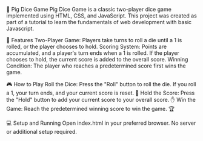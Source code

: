 🎲 Pig Dice Game
Pig Dice Game is a classic two-player dice game implemented using HTML, CSS, and JavaScript. This project was created as part of a tutorial to learn the fundamentals of web development with basic Javascript.

🚀 Features
Two-Player Game: Players take turns to roll a die until a 1 is rolled, or the player chooses to hold.
Scoring System: Points are accumulated, and a player's turn ends when a 1 is rolled. If the player chooses to hold, the current score is added to the overall score.
Winning Condition: The player who reaches a predetermined score first wins the game.

🎮 How to Play
Roll the Dice: Press the "Roll" button to roll the die. If you roll a 1, your turn ends, and your current score is reset. 🎲
Hold the Score: Press the "Hold" button to add your current score to your overall score. ✋
Win the Game: Reach the predetermined winning score to win the game. 🏆

💻 Setup and Running
Open index.html in your preferred browser.
No server or additional setup required.
